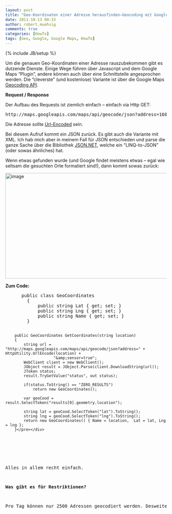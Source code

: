 ```yaml
---
layout: post
title: "Geo-Koordinaten einer Adresse herausfinden–Geocoding mit Google Maps"
date: 2011-10-13 00:33
author: robert.muehsig
comments: true
categories: [HowTo]
tags: [Geo, Google, Google Maps, HowTo]
---
```

{% include JB/setup %}
<p>Um die genauen Geo-Koordinaten einer Adresse rauszubekommen gibt es dutzende Dienste. Einige Wege führen über Javascript und dem Google Maps “Plugin”, andere können auch über eine Schnittstelle angesprochen werden. Die “cleverste” (und kostenlose) Variante ist über die Google Maps <a href="http://code.google.com/apis/maps/documentation/geocoding/">Geocoding API</a>.</p> <p><strong>Request / Response</strong></p> <p>Der Aufbau des Requests ist ziemlich einfach – einfach via Http GET:</p> <div style="padding-bottom: 0px; margin: 0px; padding-left: 0px; padding-right: 0px; display: inline; float: none; padding-top: 0px" id="scid:812469c5-0cb0-4c63-8c15-c81123a09de7:e8fb6d32-5a12-4902-9946-6a0d5878f259" class="wlWriterEditableSmartContent"><pre name="code" class="c#">http://maps.googleapis.com/maps/api/geocode/json?address=1600+Amphitheatre+Parkway,+Mountain+View,+CA&amp;sensor=true</pre></div>
<p>Die Adresse sollte <a href="http://msdn.microsoft.com/en-us/library/zttxte6w.aspx">Url-Encoded</a> sein.</p>
<p>Bei diesem Aufruf kommt ein JSON zurück. Es gibt auch die Variante mit XML. Ich hab mich aber in meinem Fall für JSON entschieden und parse die ganze Sache über die Bibliothek <a href="http://james.newtonking.com/pages/json-net.aspx">JSON.NET</a>, welche ein “LINQ-to-JSON” (oder sowas ähnliches) hat. </p>
<p>Wenn etwas gefunden wurde (und Google findet meistens etwas – egal wie seltsam die gesuchten Orte formatiert sind!), dann kommt sowas zurück:</p>
<p><a href="{{BASE_PATH}}/assets/wp-images/image1376.png"><img style="background-image: none; border-bottom: 0px; border-left: 0px; padding-left: 0px; padding-right: 0px; display: inline; border-top: 0px; border-right: 0px; padding-top: 0px" title="image" border="0" alt="image" src="{{BASE_PATH}}/assets/wp-images/image_thumb558.png" width="514" height="330"></a></p>
<p><strong>Zum Code:</strong></p>
<div style="padding-bottom: 0px; margin: 0px; padding-left: 0px; padding-right: 0px; display: inline; float: none; padding-top: 0px" id="scid:812469c5-0cb0-4c63-8c15-c81123a09de7:ca1a47cc-cbda-4cf3-8605-3d9e6c5ac2a6" class="wlWriterEditableSmartContent"><pre name="code" class="c#">    	public class GeoCoordinates
    	{
        	public string Lat { get; set; }
        	public string Lng { get; set; }
        	public string Name { get; set; }	
		}

		public GeoCoordinates GetCoordinates(string location)
        {
            string url = "http://maps.googleapis.com/maps/api/geocode/json?address=" + HttpUtility.UrlEncode(location) +
                         "&amp;sensor=true";
            WebClient client = new WebClient();
            JObject result = JObject.Parse(client.DownloadString(url));
            JToken status;
            result.TryGetValue("status", out status);

            if(status.ToString() == "ZERO_RESULTS") 
                return new GeoCoordinates();

            var geoCood = result.SelectToken("results[0].geometry.location");

            string lat = geoCood.SelectToken("lat").ToString();
            string lng = geoCood.SelectToken("lng").ToString();
            return new GeoCoordinates() { Name = location,  Lat = lat, Lng = lng };
        }</pre></div>
<p><strong></strong>&nbsp;</p>
<p>Alles in allem recht einfach.</p>
<p><strong>Was gibt es für Restriktionen?</strong></p>
<p>Pro Tag können nur 2500 Adressen geocodiert werden. Desweiteren ist es laut den Terms of Service auch nur erlaubt, wenn man eine Google Map im UI einsetzt bzw. mit der API “kein” Schindluder treibt (massenhaft Daten abziehen ohne das es Sinn macht).Alles weitere bei <a href="http://code.google.com/apis/maps/documentation/geocoding/#Limits">Google</a>.</p>
